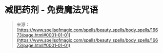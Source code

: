 <!--yml

category: 未分类

date: 2024-06-12 18:57:14

-->

# 减肥药剂 - 免费魔法咒语

> 来源：[https://www.spellsofmagic.com/spells/beauty_spells/body_spells/16673/page.html#0001-01-01](https://www.spellsofmagic.com/spells/beauty_spells/body_spells/16673/page.html#0001-01-01)
